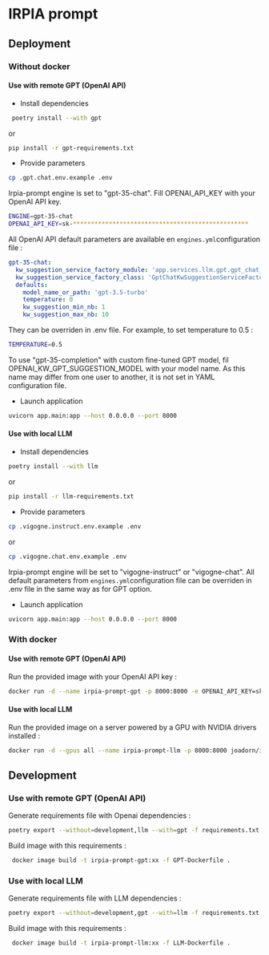 # IRPIA prompt

## Deployment

### Without docker

#### Use with remote GPT (OpenAI API)

* Install dependencies

```bash
 poetry install --with gpt
```

or

```bash
pip install -r gpt-requirements.txt
```
* Provide parameters 

```bash
cp .gpt.chat.env.example .env
```

Irpia-prompt engine is set to "gpt-35-chat". Fill OPENAI_API_KEY with your OpenAI API key.

```bash
ENGINE=gpt-35-chat
OPENAI_API_KEY=sk-*************************************************
```

All OpenAI API default parameters are available en `engines.yml`configuration file : 

```yaml
gpt-35-chat:
  kw_suggestion_service_factory_module: 'app.services.llm.gpt.gpt_chat_kw_suggestion_service_factory'
  kw_suggestion_service_factory_class: 'GptChatKwSuggestionServiceFactory'
  defaults:
    model_name_or_path: 'gpt-3.5-turbo'
    temperature: 0
    kw_suggestion_min_nb: 1
    kw_suggestion_max_nb: 10
```

They can be overriden in .env file. For example, to set temperature to 0.5 :

```bash
TEMPERATURE=0.5
```
To use "gpt-35-completion" with custom fine-tuned GPT model, fil OPENAI_KW_GPT_SUGGESTION_MODEL with your model name. 
As this name may differ from one user to another, it is not set in YAML configuration file.

* Launch application

```bash
uvicorn app.main:app --host 0.0.0.0 --port 8000
```


#### Use with local LLM

* Install dependencies

```bash
poetry install --with llm
```

or

```bash
pip install -r llm-requirements.txt
```

* Provide parameters 

```bash
cp .vigogne.instruct.env.example .env
```

or
```bash
cp .vigogne.chat.env.example .env
```

Irpia-prompt engine will be set to "vigogne-instruct" or "vigogne-chat".
All default parameters from `engines.yml`configuration file can be overriden in .env file in the same way as for GPT option.

* Launch application

```bash
uvicorn app.main:app --host 0.0.0.0 --port 8000
```

### With docker

#### Use with remote GPT (OpenAI API)

Run the provided image with your OpenAI API key :

```bash
docker run -d --name irpia-prompt-gpt -p 8000:8000 -e OPENAI_API_KEY=sk-************************************************* joadorn/irpia-prompt-gpt
```

#### Use with local LLM

Run the provided image on a server powered by a GPU with NVIDIA drivers installed :

```bash
docker run -d --gpus all --name irpia-prompt-llm -p 8000:8000 joadorn/irpia-prompt-llm
```

## Development

### Use with remote GPT (OpenAI API)

Generate requirements file with Openai dependencies :

```bash
poetry export --without=development,llm --with=gpt -f requirements.txt --output gpt-requirements.txt
```

Build image with this requirements :

```bash
 docker image build -t irpia-prompt-gpt:xx -f GPT-Dockerfile .
```

### Use with local LLM

Generate requirements file with LLM dependencies :


```bash
poetry export --without=development,gpt --with=llm -f requirements.txt --output llm-requirements.txt 
```

Build image with this requirements :

```bash
 docker image build -t irpia-prompt-llm:xx -f LLM-Dockerfile .
```

